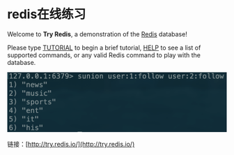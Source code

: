 # redis在线练习

Welcome to **Try Redis**, a demonstration of the [Redis](http://redis.io/) database!

Please type [TUTORIAL](http://try.redis.io/#run) to begin a brief tutorial, [HELP](http://try.redis.io/#run) to see a list of supported commands, or any valid Redis command to play with the database.

![](../.gitbook/assets/image%20%2826%29.png)

链接：[http://try.redis.io/](http://try.redis.io/)

